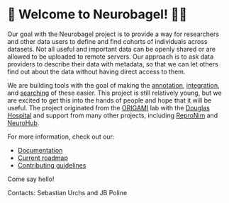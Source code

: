 # 👋 Welcome to Neurobagel! 🧠🥯

Our goal with the Neurobagel project is to provide a way for researchers and
other data users to define and find cohorts of individuals across datasets.
Not all useful and important data can be openly shared
or are allowed to be uploaded to remote servers.
Our approach is to ask data providers to describe their data with metadata,
so that we can let others find out about the data without having direct access to them.

We are building tools with the goal of making the
[annotation](https://annotate.neurobagel.org),
[integration](https://neurobagel.org/infrastructure/),
and [searching](https://query.neurobagel.org/) of these easier.
This project is still relatively young, but we are excited to get this into the hands of people and hope that it will be useful. 
The project originated from the [ORIGAMI](https://neurodatascience.github.io/) lab with the [Douglas Hospital](https://douglas.research.mcgill.ca/mallar-chakravarty/) and support from many other projects, including [ReproNim](https://www.repronim.org/) and [NeuroHub](https://www.mcgill.ca/hbhl/neurohub).

For more information, check out our:
- [Documentation](https://neurobagel.org/)
- [Current roadmap](https://github.com/orgs/neurobagel/projects/1)
- [Contributing guidelines](https://neurobagel.org/contributing/CONTRIBUTING/)

Come say hello!

Contacts: Sebastian Urchs and JB Poline
